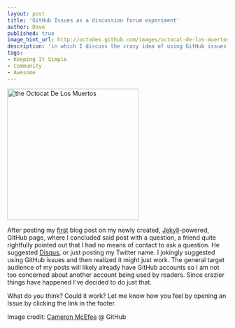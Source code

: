 ```yaml
---
layout: post
title: 'GitHub Issues as a discussion forum experiment'
author: Dave
published: true
image_hint_url: http://octodex.github.com/images/octocat-de-los-muertos.jpg
description: 'in which I discuss the crazy idea of using GitHub issues instead of a more traditional discussion platform for blog feedback.'
tags:
- Keeping It Simple
- Community
- Awesome
---
```


<a href="http://octodex.github.com/octocat-de-los-muertos/">
  <img src="http://octodex.github.com/images/octocat-de-los-muertos.jpg" alt="the Octocat De Los Muertos" width="300" class="header">
</a>

After posting my [first](/2012/12/25/coffee-setups-for-the-persnikkity.html)
blog post on my newly created,
[Jekyll](https://github.com/mojombo/jekyll)-powered, GitHub page, where I
concluded said post with a question, a friend quite rightfully pointed out that
I had no means of contact to ask a question.  He suggested
[Disqus](http://disqus.com/), or just posting my Twitter name. I jokingly
suggested using GitHub issues and then realized it might just work.  The general
target audience of my posts will likely already have GitHub accounts so I am not
too concerned about another account being used by readers.  Since crazier things
have happened I've decided to do just that.

What do you think?  Could it work?  Let me know how you feel by opening an Issue
by clicking the link in the footer.

Image credit: [Cameron McEfee](https://github.com/cameronmcefee) @ GitHub
